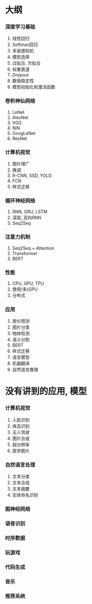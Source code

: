 # 大纲

### 深度学习基础
1. 线性回归
2. Softmax回归
3. 多层感知机
4. 模型选择
5. 过拟合, 欠拟合
6. 权重衰退
7. Dropout
8. 数值稳定性
9. 模型初始化和激活函数

### 卷积神仙网络
1. LeNet
2. AlexNet
3. VGG
4. NiN
5. GoogLeNet
6. ResNet

### 计算机视觉
1. 图片增广
2. 微调
3. R-CNN, SSD, YOLO
4. FCN
5. 样式迁移

### 循环神经网络
1. RNN, GRU, LSTM
2. 深层, 双向RNN
3. Seq2Seq

### 注意力机制
1. Seq2Seq + Attention
2. Transformer
3. BERT

### 性能
1. CPU, GPU, TPU
2. 使用(多)GPU
3. 分布式

### 应用
1. 房价预测
2. 图片分类
3. 物体检测
4. 语义分割
5. BERT
6. 样式迁移
7. 语言模型
8. 机器翻译
9. 自然语言推理

# 没有讲到的应用, 模型

### 计算机视觉
1. 人脸识别
2. 体态识别
3. 无人驾驶
4. 图片合成
5. 超分辨率
6. 医学图片

### 自然语言处理
1. 文本分类
2. 文本合成
3. 文本摘要
4. 实体命名识别

### 图神经网络

### 语音识别

### 时序数据

### 玩游戏

### 代码生成

### 音乐

### 推荐系统
